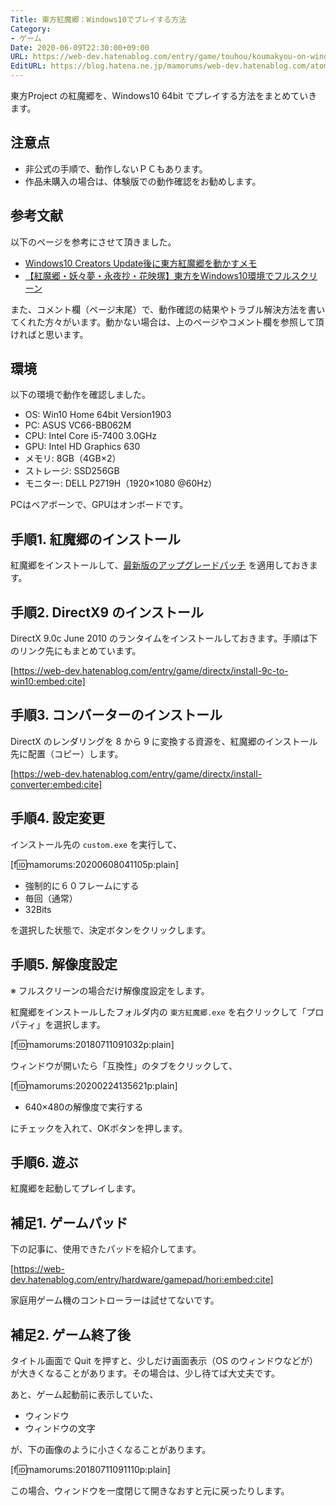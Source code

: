 ```yaml
---
Title: 東方紅魔郷：Windows10でプレイする方法
Category:
- ゲーム
Date: 2020-06-09T22:30:00+09:00
URL: https://web-dev.hatenablog.com/entry/game/touhou/koumakyou-on-windows10
EditURL: https://blog.hatena.ne.jp/mamorums/web-dev.hatenablog.com/atom/entry/10257846132600099675
---
```


東方Project の紅魔郷を、Windows10 64bit でプレイする方法をまとめていきます。


## 注意点
- 非公式の手順で、動作しないＰＣもあります。
- 作品未購入の場合は、体験版での動作確認をお勧めします。


## 参考文献
以下のページを参考にさせて頂きました。

- <a target="_blank" href="http://ch.nicovideo.jp/sapils275/blomaga/ar1236895">Windows10 Creators Update後に東方紅魔郷を動かすメモ</a>
- <a target="_blank" href="http://ch.nicovideo.jp/k2snd/blomaga/ar1004442">【紅魔郷・妖々夢・永夜抄・花映塚】東方をWindows10環境でフルスクリーン</a>

また、コメント欄（ページ末尾）で、動作確認の結果やトラブル解決方法を書いてくれた方々がいます。動かない場合は、上のページやコメント欄を参照して頂ければと思います。


## 環境
以下の環境で動作を確認しました。

- OS: Win10 Home 64bit Version1903
- PC: ASUS VC66-BB062M
- CPU: Intel Core i5-7400 3.0GHz
- GPU: Intel HD Graphics 630
- メモリ: 8GB（4GB×2）
- ストレージ: SSD256GB
- モニター: DELL P2719H（1920×1080 @60Hz）

PCはベアボーンで、GPUはオンボードです。


## 手順1. 紅魔郷のインストール
紅魔郷をインストールして、[最新版のアップグレードパッチ](https://www16.big.or.jp/~zun/html/th06.html) を適用しておきます。


## 手順2. DirectX9 のインストール
DirectX 9.0c June 2010 のランタイムをインストールしておきます。手順は下のリンク先にもまとめています。

[https://web-dev.hatenablog.com/entry/game/directx/install-9c-to-win10:embed:cite]


## 手順3. コンバーターのインストール
DirectX のレンダリングを 8 から 9 に変換する資源を、紅魔郷のインストール先に配置（コピー）します。

[https://web-dev.hatenablog.com/entry/game/directx/install-converter:embed:cite]


## 手順4. 設定変更
インストール先の `custom.exe` を実行して、

[f:id:mamorums:20200608041105p:plain]

- 強制的に６０フレームにする
- 毎回（通常）
- 32Bits

を選択した状態で、決定ボタンをクリックします。


## 手順5. 解像度設定
※ フルスクリーンの場合だけ解像度設定をします。

紅魔郷をインストールしたフォルダ内の `東方紅魔郷.exe` を右クリックして「プロパティ」を選択します。

[f:id:mamorums:20180711091032p:plain]

ウィンドウが開いたら「互換性」のタブをクリックして、

[f:id:mamorums:20200224135621p:plain]

- 640×480の解像度で実行する

にチェックを入れて、OKボタンを押します。


## 手順6. 遊ぶ
紅魔郷を起動してプレイします。


## 補足1. ゲームパッド
下の記事に、使用できたパッドを紹介してます。

[https://web-dev.hatenablog.com/entry/hardware/gamepad/hori:embed:cite]

家庭用ゲーム機のコントローラーは試せてないです。


## 補足2. ゲーム終了後
タイトル画面で Quit を押すと、少しだけ画面表示（OS のウィンドウなどが）が大きくなることがあります。その場合は、少し待てば大丈夫です。

あと、ゲーム起動前に表示していた、

- ウィンドウ
- ウィンドウの文字

が、下の画像のように小さくなることがあります。

[f:id:mamorums:20180711091110p:plain]

この場合、ウィンドウを一度閉じて開きなおすと元に戻ったりします。

